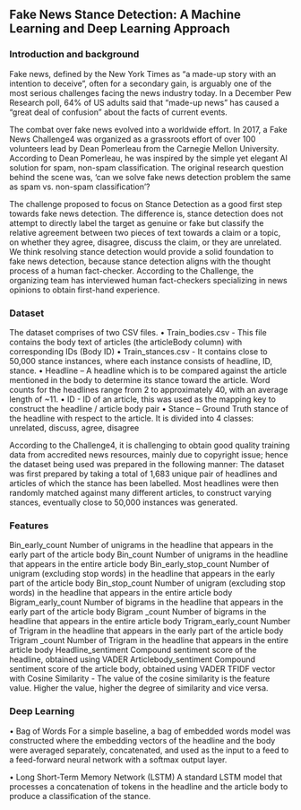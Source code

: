 ## Fake News Stance Detection: A Machine Learning and Deep Learning Approach

### Introduction and background
Fake news, defined by the New York Times as “a made-up story with an intention to deceive”, often for a secondary gain, is arguably one of the most serious challenges facing the news industry today. 
In a December Pew Research poll, 64% of US adults said that “made-up news” has caused a “great deal of confusion” about the facts of current events.

The combat over fake news evolved into a worldwide effort. In 2017, a Fake News Challenge4 was organized as a grassroots effort of over 100 volunteers lead by Dean Pomerleau from the Carnegie Mellon University. According to Dean Pomerleau, he was inspired by the simple yet elegant AI solution for spam, non-spam classification. The original research question behind the scene was, ‘can we solve fake news detection problem the same as spam vs. non-spam classification’?

The challenge proposed to focus on Stance Detection as a good first step towards fake news detection. The difference is, stance detection does not attempt to directly label the target as genuine or fake but classify the relative agreement between two pieces of text towards a claim or a topic, on whether they agree, disagree, discuss the claim, or they are unrelated. 
We think resolving stance detection would provide a solid foundation to fake news detection, because stance detection aligns with the thought process of a human fact-checker. 
According to the Challenge, the organizing team has interviewed human fact-checkers specializing in news opinions to obtain first-hand experience. 

### Dataset
The dataset comprises of two CSV files. 
•	Train_bodies.csv - This file contains the body text of articles (the articleBody column) with corresponding IDs (Body ID)
•	Train_stances.csv - It contains close to 50,000 stance instances, where each instance consists of headline, ID, stance.
•	Headline – A headline which is to be compared against the article mentioned in the body to determine its stance toward the article. Word counts for the headlines range from 2 to approximately 40, with an average length of ~11. 
•	ID - ID of an article, this was used as the mapping key to construct the headline / article body pair
•	Stance – Ground Truth stance of the headline with respect to the article. It is divided into 4 classes: unrelated, discuss, agree, disagree
 
According to the Challenge4, it is challenging to obtain good quality training data from accredited news resources, mainly due to copyright issue; hence the dataset being used was prepared in the following manner:
The dataset was first prepared by taking a total of 1,683 unique pair of headlines and articles of which the stance has been labelled. Most headlines were then randomly matched against many different articles, to construct varying stances, eventually close to 50,000 instances was generated. 

### Features
Bin_early_count 	Number of unigrams in the headline that appears in the early part of the article body
Bin_count	Number of unigrams in the headline that appears in the entire article body
Bin_early_stop_count	Number of unigram (excluding stop words) in the headline that appears in the early part of the article body
Bin_stop_count	Number of unigram (excluding stop words) in the headline that appears in the entire article body
Bigram_early_count 	Number of bigrams in the headline that appears in the early part of the article body
Bigram _count	Number of bigrams in the headline that appears in the entire article body
Trigram_early_count 	Number of Trigram in the headline that appears in the early part of the article body
Trigram _count	Number of Trigram in the headline that appears in the entire article body
Headline_sentiment  	Compound sentiment score of the headline, obtained using VADER
Articlebody_sentiment	Compound sentiment score of the article body, obtained using VADER
TFIDF vector with Cosine Similarity	- The value of the cosine similarity is the feature value. Higher the value, higher the degree of similarity and vice versa.

### Deep Learning

•	Bag of Words
For a simple baseline, a bag of embedded words model was constructed where the embedding vectors of the headline and the body were averaged separately, concatenated, and used as the input to a feed to a feed-forward neural network with a softmax output layer.

•	Long Short-Term Memory Network (LSTM)
A standard LSTM model that processes a concatenation of tokens in the headline and the article body to produce a classification of the stance. 
